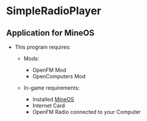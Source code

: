 # SimpleRadioPlayer
## Application for MineOS

+ This program requires:
  + Mods:
    + OpenFM Mod
    + OpenComputers Mod
    
  + In-game requirements:
    + Installed [MineOS](https://github.com/IgorTimofeev/MineOS)
    + Internet Card
    + OpenFM Radio connected to your Computer
